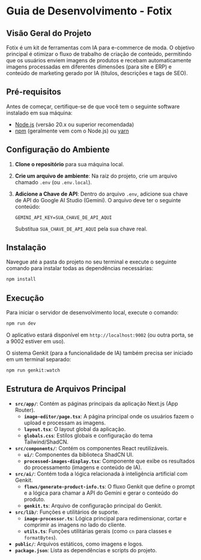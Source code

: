 # Guia de Desenvolvimento - Fotix

## Visão Geral do Projeto

Fotix é um kit de ferramentas com IA para e-commerce de moda. O objetivo principal é otimizar o fluxo de trabalho de criação de conteúdo, permitindo que os usuários enviem imagens de produtos e recebam automaticamente imagens processadas em diferentes dimensões (para site e ERP) e conteúdo de marketing gerado por IA (títulos, descrições e tags de SEO).

## Pré-requisitos

Antes de começar, certifique-se de que você tem o seguinte software instalado em sua máquina:

- [Node.js](https://nodejs.org/) (versão 20.x ou superior recomendada)
- [npm](https://www.npmjs.com/) (geralmente vem com o Node.js) ou [yarn](https://yarnpkg.com/)

## Configuração do Ambiente

1.  **Clone o repositório** para sua máquina local.

2.  **Crie um arquivo de ambiente**: Na raiz do projeto, crie um arquivo chamado `.env` (ou `.env.local`).

3.  **Adicione a Chave de API**: Dentro do arquivo `.env`, adicione sua chave de API do Google AI Studio (Gemini). O arquivo deve ter o seguinte conteúdo:

    ```
    GEMINI_API_KEY=SUA_CHAVE_DE_API_AQUI
    ```

    Substitua `SUA_CHAVE_DE_API_AQUI` pela sua chave real.

## Instalação

Navegue até a pasta do projeto no seu terminal e execute o seguinte comando para instalar todas as dependências necessárias:

```bash
npm install
```

## Execução

Para iniciar o servidor de desenvolvimento local, execute o comando:

```bash
npm run dev
```

O aplicativo estará disponível em `http://localhost:9002` (ou outra porta, se a 9002 estiver em uso).

O sistema Genkit (para a funcionalidade de IA) também precisa ser iniciado em um terminal separado:

```bash
npm run genkit:watch
```

## Estrutura de Arquivos Principal

- **`src/app/`**: Contém as páginas principais da aplicação Next.js (App Router).
  - **`image-editor/page.tsx`**: A página principal onde os usuários fazem o upload e processam as imagens.
  - **`layout.tsx`**: O layout global da aplicação.
  - **`globals.css`**: Estilos globais e configuração do tema Tailwind/ShadCN.
- **`src/components/`**: Contém os componentes React reutilizáveis.
  - **`ui/`**: Componentes da biblioteca ShadCN UI.
  - **`processed-images-display.tsx`**: Componente que exibe os resultados do processamento (imagens e conteúdo de IA).
- **`src/ai/`**: Contém toda a lógica relacionada à inteligência artificial com Genkit.
  - **`flows/generate-product-info.ts`**: O fluxo Genkit que define o prompt e a lógica para chamar a API do Gemini e gerar o conteúdo do produto.
  - **`genkit.ts`**: Arquivo de configuração principal do Genkit.
- **`src/lib/`**: Funções e utilitários de suporte.
  - **`image-processor.ts`**: Lógica principal para redimensionar, cortar e comprimir as imagens no lado do cliente.
  - **`utils.ts`**: Funções utilitárias gerais (como `cn` para classes e `formatBytes`).
- **`public/`**: Arquivos estáticos, como imagens e logos.
- **`package.json`**: Lista as dependências e scripts do projeto.
